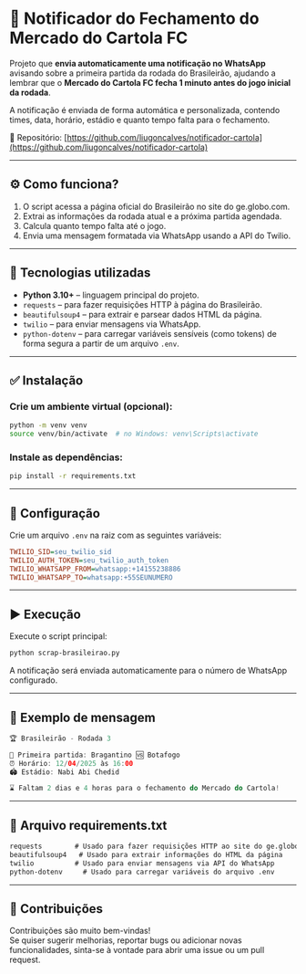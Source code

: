 # 📲 Notificador do Fechamento do Mercado do Cartola FC

Projeto que **envia automaticamente uma notificação no WhatsApp** avisando sobre a primeira partida da rodada do Brasileirão, ajudando a lembrar que o **Mercado do Cartola FC fecha 1 minuto antes do jogo inicial da rodada**.

A notificação é enviada de forma automática e personalizada, contendo times, data, horário, estádio e quanto tempo falta para o fechamento.

🔗 Repositório: [https://github.com/liugoncalves/notificador-cartola](https://github.com/liugoncalves/notificador-cartola)

---

## ⚙️ Como funciona?

1. O script acessa a página oficial do Brasileirão no site do ge.globo.com.
2. Extrai as informações da rodada atual e a próxima partida agendada.
3. Calcula quanto tempo falta até o jogo.
4. Envia uma mensagem formatada via WhatsApp usando a API do Twilio.

---

## 🧰 Tecnologias utilizadas

- **Python 3.10+** – linguagem principal do projeto.
- `requests` – para fazer requisições HTTP à página do Brasileirão.
- `beautifulsoup4` – para extrair e parsear dados HTML da página.
- `twilio` – para enviar mensagens via WhatsApp.
- `python-dotenv` – para carregar variáveis sensíveis (como tokens) de forma segura a partir de um arquivo `.env`.

---

## ✅ Instalação

### Crie um ambiente virtual (opcional):

```bash
python -m venv venv
source venv/bin/activate  # no Windows: venv\Scripts\activate
```

### Instale as dependências:

```bash
pip install -r requirements.txt
```

---

## 🔐 Configuração

Crie um arquivo `.env` na raiz com as seguintes variáveis:

```ini
TWILIO_SID=seu_twilio_sid
TWILIO_AUTH_TOKEN=seu_twilio_auth_token
TWILIO_WHATSAPP_FROM=whatsapp:+14155238886
TWILIO_WHATSAPP_TO=whatsapp:+55SEUNUMERO
```

---

## ▶️ Execução

Execute o script principal:

```bash
python scrap-brasileirao.py
```

A notificação será enviada automaticamente para o número de WhatsApp configurado.

---

## 💬 Exemplo de mensagem

```swift
🏆 Brasileirão - Rodada 3

📅 Primeira partida: Bragantino 🆚 Botafogo  
⏰ Horário: 12/04/2025 às 16:00  
🏟️ Estádio: Nabi Abi Chedid  

⌛ Faltam 2 dias e 4 horas para o fechamento do Mercado do Cartola!
```

---

## 📂 Arquivo requirements.txt

```txt
requests        # Usado para fazer requisições HTTP ao site do ge.globo  
beautifulsoup4   # Usado para extrair informações do HTML da página  
twilio          # Usado para enviar mensagens via API do WhatsApp  
python-dotenv     # Usado para carregar variáveis do arquivo .env  
```

---

## 🤝 Contribuições

Contribuições são muito bem-vindas!  
Se quiser sugerir melhorias, reportar bugs ou adicionar novas funcionalidades, sinta-se à vontade para abrir uma issue ou um pull request.
